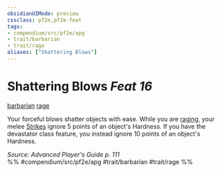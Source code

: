 ```yaml
---
obsidianUIMode: preview
cssclass: pf2e,pf2e-feat
tags:
- compendium/src/pf2e/apg
- trait/barbarian
- trait/rage
aliases: ["Shattering Blows"]
---
```

# Shattering Blows  *Feat 16*  
[barbarian](../../rules/traits/barbarian.md)  [rage](../../rules/traits/rage.md)  


Your forceful blows shatter objects with ease. While you are [raging](../../rules/actions/rage.md), your melee [Strikes](../../rules/actions/strike.md) ignore 5 points of an object's Hardness. If you have the devastator class feature, you instead ignore 10 points of an object's Hardness.

*Source: Advanced Player's Guide p. 111*  
%% #compendium/src/pf2e/apg #trait/barbarian #trait/rage %%